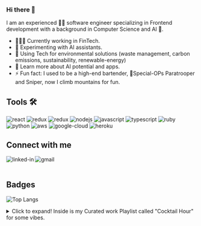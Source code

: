### Hi there 👋

I am an experienced 👨‍💻 software engineer specializing in Frontend development with a background in Computer Science and AI 🤖.

 - 👨🏽‍💻 Currently working in FinTech.
 - 🔭 Experimenting with AI assistants.
 - 🌱 Using Tech for environmental solutions (waste management, carbon emissions, sustainability, renewable-energy)
 - 🤔 Learn more about AI potential and apps.
 - ⚡ Fun fact: I used to be a high-end bartender, 🫡Special-OPs Paratrooper and Sniper, now I climb mountains for fun.


## Tools 🛠️

<div>
<img align="justify" alt="react" src="https://img.shields.io/badge/react%20-%2320232a.svg?&style=for-the-badge&logo=react&logoColor=%2361DAFB" />
<img align="justify" alt="redux" src="https://img.shields.io/badge/Redux-593D88?style=for-the-badge&logo=redux&logoColor=white" />
<img align="justify" alt="redux" src="https://img.shields.io/badge/webpack%20-%2320232a.svg?&style=for-the-badge&logo=webpack&logoColor=%2361DAFB" />
<img align="justify" alt="nodejs" src="https://img.shields.io/badge/node.js%20-%2343853D.svg?&style=for-the-badge&logo=node.js&logoColor=white" />
<img align="justify" alt="javascript" src="https://img.shields.io/badge/JavaScript-F7DF1E?style=for-the-badge&logo=javascript&logoColor=black" />
<img align="justify" alt="typescript" src="https://img.shields.io/badge/TypeScript-007ACC?style=for-the-badge&logo=typescript&logoColor=white" />
<img align="justify" alt="ruby" src="https://img.shields.io/badge/Ruby-CC342D?style=for-the-badge&logo=ruby&logoColor=white" />
<img align="justify" alt="python" src="https://img.shields.io/badge/Python-14354C?style=for-the-badge&logo=python&logoColor=white" />
<img align="justify" alt="aws" src="https://img.shields.io/badge/Amazon%20AWS-%23232F3E?logo=amazon-aws&logoColor=white&style=for-the-badge" />
<img align="justify" alt="google-cloud" src="https://img.shields.io/badge/Google_Cloud-4285F4?style=for-the-badge&logo=google-cloud&logoColor=white" />
<img align="justify" alt="heroku" src="https://img.shields.io/badge/Heroku-430098?style=for-the-badge&logo=heroku&logoColor=white" />
</div>

## Connect with me

[<img align="left" alt="linked-in" src="https://img.shields.io/badge/linkedin-%230077B5.svg?&style=for-the-badge&logo=linkedin&logoColor=white" />](https://www.linkedin.com/in/staz-christo/)
[<img align="left" alt="gmail" src="https://img.shields.io/badge/Gmail-D14836?style=for-the-badge&logo=gmail&logoColor=white" />](staz.christo@gmail.com)

<br><br>

## Badges

![Top Langs](https://github-readme-stats.vercel.app/api/top-langs/?username=stazcp&layout=compact&theme=radical)

<details>
  <summary>Click to expand! Inside is my Curated work Playlist called "Cocktail Hour" for some vibes.</summary>
  
 <a href="https://www.youtube.com/playlist?list=PLCZ4A1iAFFtN9pby_Oi_rrSq_1Yw_ccMx">
    <img src="https://i.imgur.com/Ou6pCGr.png" width="100" height="100" alt="Playlist">
</a>

  
</details>

